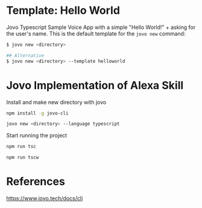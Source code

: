 

# Template: Hello World

Jovo Typescript Sample Voice App with a simple "Hello World!" + asking for the user's name. This is the default template for the `jovo new` command:

```sh
$ jovo new <directory>

## Alternative
$ jovo new <directory> --template helloworld
```

# Jovo Implementation of Alexa Skill

Install and make new directory with jovo  
```sh 
npm install -g jovo-cli
```  
```sh
jovo new <directory> --language typescript
```  

Start running the project  
```sh
npm run tsc

npm run tscw
```  

# References

https://www.jovo.tech/docs/cli